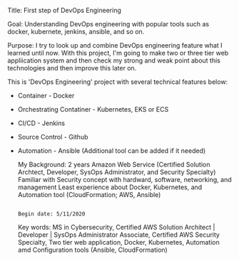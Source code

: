    Title: First step of DevOps Engineering

   Goal: Understanding DevOps engineering with popular tools such as docker, kubernete, jenkins, ansible, and so on.

   Purpose: I try to look up and combine DevOps engineering feature what I learned until now. With this project, I'm going to make two or three tier web appliication system and then check my strong and weak point about this technologies and then improve this later on. 

This is 'DevOps Engineering' project with several technical features below:
- Container - Docker
- Orchestrating Contatiner - Kubernetes, EKS or ECS
- CI/CD - Jenkins
- Source Control - Github
- Automation - Ansible
 (Additional tool can be added if it needed)

   My Background: 2 years Amazon Web Service (Certified Solution Archtect, Developer, SysOps Administrator, and Security Specialty)
                  Familiar with Security concept with hardward, software, networking, and management
                  Least experience about Docker, Kubernetes, and Automation tool (CloudFormation; AWS, Ansible)



                                                                                                           Begin date: 5/11/2020

   Key words: MS in Cybersecurity, Certified AWS Solution Architect | Developer | SysOps Administrator Associate, Certified AWS Security Specialty, Two tier web application, Docker, Kubernetes, Automation amd Configuration tools (Ansible, CloudFormation)





